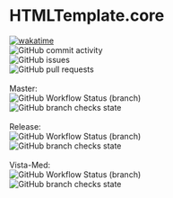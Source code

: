 # HTMLTemplate.core
[![wakatime](https://wakatime.com/badge/github/lameRER/HTMLTemplate.core.svg)](https://wakatime.com/badge/github/lameRER/HTMLTemplate.core)<br>
![GitHub commit activity](https://img.shields.io/github/commit-activity/m/lamerer/htmltemplate.core)<br>
![GitHub issues](https://img.shields.io/github/issues/lamerer/HTMLTemplate.core)<br>
![GitHub pull requests](https://img.shields.io/github/issues-pr/lamerer/HTMLTemplate.core)<br>
<br>
Master:<br>
![GitHub Workflow Status (branch)](https://img.shields.io/github/workflow/status/lameRER/HTMLTemplate.core/.NET/master)<br>
![GitHub branch checks state](https://img.shields.io/github/checks-status/lameRER/HTMLTemplate.core/master)<br>
<br>
Release:<br>
![GitHub Workflow Status (branch)](https://img.shields.io/github/workflow/status/lameRER/HTMLTemplate.core/.NET/Release)<br>
![GitHub branch checks state](https://img.shields.io/github/checks-status/lameRER/HTMLTemplate.core/Release)<br>
<br>
Vista-Med:<br>
![GitHub Workflow Status (branch)](https://img.shields.io/github/workflow/status/lameRER/HTMLTemplate.core/.NET/Vista-Med)<br>
![GitHub branch checks state](https://img.shields.io/github/checks-status/lameRER/HTMLTemplate.core/Vista-Med)<br>
